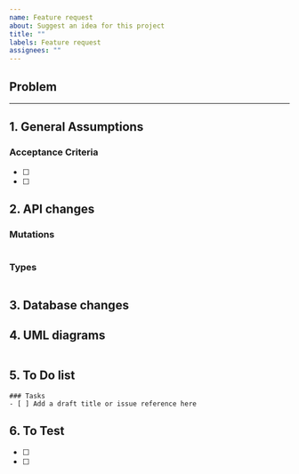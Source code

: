 ```yaml
---
name: Feature request
about: Suggest an idea for this project
title: ""
labels: Feature request
assignees: ""
---
```


## Problem

<!-- Describe what you are trying to achive. You can include proposed solution.  -->

---

## 1. General Assumptions

<!--   -->

### Acceptance Criteria

<!-- Conditions that a feature must satisfy to be approved by QA
- Functional use case:
  - Permissions: As USER/APP with permision `XYZ' I should be able to 'action"
  - Webhooks: Webhook `name` event should be sent for every updated `instance name`
  - Support for old versions: After updating, it is possible to retrieve data created in older (3.1, 3.5, 3.7) WeenSpace versions.
  - Error handling: Should be handled according to 'policy_name'
  - Other use-cases: ID or externalReference can be used to identify object
- Non-functional use case
  - X objects can be updated in one mutation
-->

- [ ]
- [ ]

## 2. API changes

### Mutations

```graphql

```

### Types

```graphql

```

## 3. Database changes

<!-- New models or changes in existing models  -->

## 4. UML diagrams

<!-- You can render UML diagrams using [Mermaid](https://mermaidjs.github.io/). -->

```mermaid

```

## 5. To Do list

<!-- Everything from developer perspective -->

```[tasklist]
### Tasks
- [ ] Add a draft title or issue reference here
```

## 6. To Test

<!--
Put here additional info of what it would be good to check along with new changes.
e.g.:
- Check feature with tax systems
- Test with overrode prices
 -->

- [ ]
- [ ]
